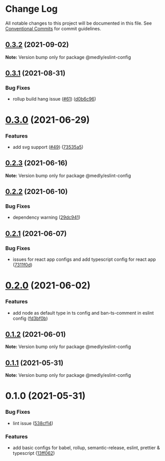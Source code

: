 # Change Log

All notable changes to this project will be documented in this file.
See [Conventional Commits](https://conventionalcommits.org) for commit guidelines.

## [0.3.2](https://github.com/medly/configs/compare/@medly/eslint-config@0.3.1...@medly/eslint-config@0.3.2) (2021-09-02)

**Note:** Version bump only for package @medly/eslint-config





## [0.3.1](https://github.com/medly/configs/compare/@medly/eslint-config@0.3.0...@medly/eslint-config@0.3.1) (2021-08-31)


### Bug Fixes

* rollup build hang issue ([#61](https://github.com/medly/configs/issues/61)) ([d0b6c96](https://github.com/medly/configs/commit/d0b6c968396f5c293839b6aabf780ccffbd45cab))





# [0.3.0](https://github.com/medly/configs/compare/@medly/eslint-config@0.2.3...@medly/eslint-config@0.3.0) (2021-06-29)


### Features

* add svg support ([#49](https://github.com/medly/configs/issues/49)) ([73535a5](https://github.com/medly/configs/commit/73535a57bcbadf9da59be2dde76efab74d7f02db))





## [0.2.3](https://github.com/medly/configs/compare/@medly/eslint-config@0.2.2...@medly/eslint-config@0.2.3) (2021-06-16)

**Note:** Version bump only for package @medly/eslint-config





## [0.2.2](https://github.com/medly/configs/compare/@medly/eslint-config@0.2.1...@medly/eslint-config@0.2.2) (2021-06-10)


### Bug Fixes

* dependency warning ([29dc941](https://github.com/medly/configs/commit/29dc9416844032c6d3680fdbecaa3054af4f31f5))





## [0.2.1](https://github.com/medly/configs/compare/@medly/eslint-config@0.2.0...@medly/eslint-config@0.2.1) (2021-06-07)


### Bug Fixes

* issues for react app configs and add typescript config for react app ([7311f0d](https://github.com/medly/configs/commit/7311f0d210dfd264757b97375e504cc6c097074b))





# [0.2.0](https://github.com/medly/configs/compare/@medly/eslint-config@0.1.2...@medly/eslint-config@0.2.0) (2021-06-02)


### Features

* add node as default type in ts config and ban-ts-comment in eslint config ([fd3bf0b](https://github.com/medly/configs/commit/fd3bf0b9dbc71e4bc9bbe7e1e4cdff13e3371bb3))





## [0.1.2](https://github.com/medly/configs/compare/@medly/eslint-config@0.1.1...@medly/eslint-config@0.1.2) (2021-06-01)

**Note:** Version bump only for package @medly/eslint-config





## [0.1.1](https://github.com/medly/configs/compare/@medly/eslint-config@0.1.0...@medly/eslint-config@0.1.1) (2021-05-31)

**Note:** Version bump only for package @medly/eslint-config





# 0.1.0 (2021-05-31)


### Bug Fixes

* lint issue ([538cf14](https://github.com/medly/configs/commit/538cf1405ec1c76de412ed3378809afdbc28c45e))


### Features

* add basic configs for babel, rollup, semantic-release, eslint, prettier & typescript ([13ff062](https://github.com/medly/configs/commit/13ff0623177c58378914d01031328d71504653af))
